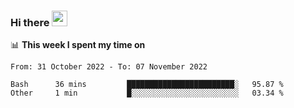 ### Hi there <a href="https://www.gautamkrishnar.com/"><img src="https://media.giphy.com/media/hvRJCLFzcasrR4ia7z/giphy.gif" width="25px"></a>

📊 **This week I spent my time on**

<!--START_SECTION:waka-->

```text
From: 31 October 2022 - To: 07 November 2022

Bash      36 mins         ████████████████████████░   95.87 %
Other     1 min           █░░░░░░░░░░░░░░░░░░░░░░░░   03.34 %
```

<!--END_SECTION:waka-->
